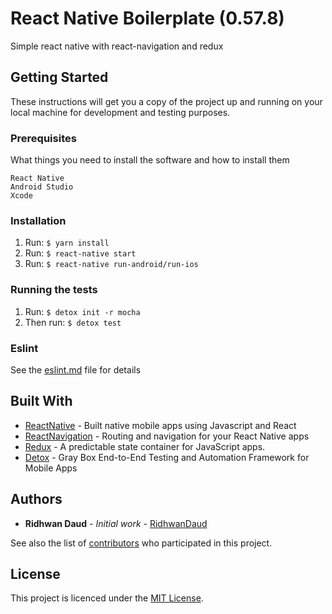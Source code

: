 # React Native Boilerplate (0.57.8)

Simple react native with react-navigation and redux

## Getting Started

These instructions will get you a copy of the project up and running on your local machine for development and testing purposes.

### Prerequisites

What things you need to install the software and how to install them

```
React Native
Android Studio
Xcode
```

### Installation

1. Run: `$ yarn install`
2. Run: `$ react-native start`
3. Run: `$ react-native run-android/run-ios`

### Running the tests

1. Run: `$ detox init -r mocha`
2. Then run: `$ detox test`

### Eslint

See the [eslint.md](eslint.md) file for details


## Built With

* [ReactNative](https://facebook.github.io/react-native/) - Built native mobile apps using Javascript and React
* [ReactNavigation](https://reactnavigation.org/en/) - Routing and navigation for your React Native apps
* [Redux](https://redux.js.org/) - A predictable state container for JavaScript apps.
* [Detox](https://github.com/wix/Detox) - Gray Box End-to-End Testing and Automation Framework for Mobile Apps

## Authors

* **Ridhwan Daud** - *Initial work* - [RidhwanDaud](https://github.com/ridhwandaud)

See also the list of [contributors](https://github.com/ridhwandaud/react-native-react-navigation-redux-boilerplate/graphs/contributors) who participated in this project.

## License

This project is licenced under the [MIT License](http://opensource.org/licenses/mit-license.html).

